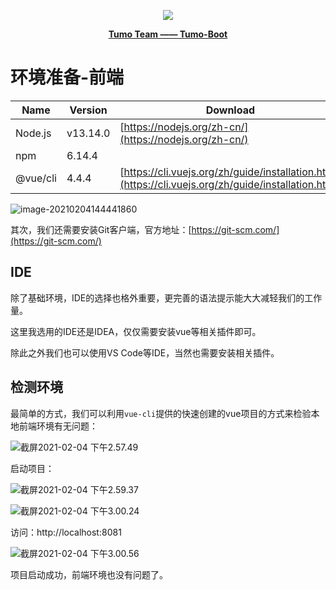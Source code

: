 <p align="center">
    <img src="http://cdn.tycoding.cn/MIK-WxRzP9.png" />
</p>
<p align="center">
    <a href="https://github.com/Tumo-Team" target="_blank">
        <strong>Tumo Team —— Tumo-Boot</strong>
    </a>
</p>

# 环境准备-前端

| Name     | Version  | Download                                                     |
| -------- | -------- | ------------------------------------------------------------ |
| Node.js  | v13.14.0 | [https://nodejs.org/zh-cn/](https://nodejs.org/zh-cn/)       |
| npm      | 6.14.4   |                                                              |
| @vue/cli | 4.4.4    | [https://cli.vuejs.org/zh/guide/installation.html](https://cli.vuejs.org/zh/guide/installation.html) |

![image-20210204144441860](http://cdn.tycoding.cn/20210204144441.png)

其次，我们还需要安装Git客户端，官方地址：[https://git-scm.com/](https://git-scm.com/)

## IDE

除了基础环境，IDE的选择也格外重要，更完善的语法提示能大大减轻我们的工作量。

这里我选用的IDE还是IDEA，仅仅需要安装vue等相关插件即可。

除此之外我们也可以使用VS Code等IDE，当然也需要安装相关插件。

## 检测环境

最简单的方式，我们可以利用`vue-cli`提供的快速创建的vue项目的方式来检验本地前端环境有无问题：

![截屏2021-02-04 下午2.57.49](http://cdn.tycoding.cn/20210204145753.png)

启动项目：

![截屏2021-02-04 下午2.59.37](http://cdn.tycoding.cn/20210204145939.png)

![截屏2021-02-04 下午3.00.24](http://cdn.tycoding.cn/20210204150026.png)

访问：http://localhost:8081

![截屏2021-02-04 下午3.00.56](http://cdn.tycoding.cn/20210204150101.png)

项目启动成功，前端环境也没有问题了。